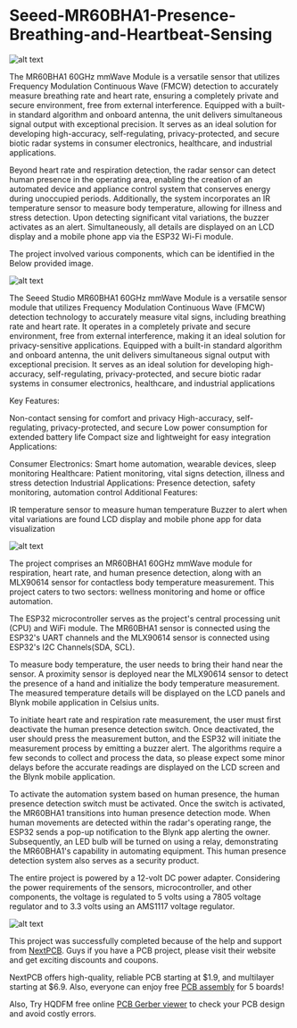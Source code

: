 # Seeed-MR60BHA1-Presence-Breathing-and-Heartbeat-Sensing

![alt text](https://hackster.imgix.net/uploads/attachments/1647795/bd_frWn3vOYrw.jpg?auto=compress%2Cformat&w=740&h=555&fit=max)

The MR60BHA1 60GHz mmWave Module is a versatile sensor that utilizes Frequency Modulation Continuous Wave (FMCW) detection to accurately measure breathing rate and heart rate, ensuring a completely private and secure environment, free from external interference. Equipped with a built-in standard algorithm and onboard antenna, the unit delivers simultaneous signal output with exceptional precision. It serves as an ideal solution for developing high-accuracy, self-regulating, privacy-protected, and secure biotic radar systems in consumer electronics, healthcare, and industrial applications.

Beyond heart rate and respiration detection, the radar sensor can detect human presence in the operating area, enabling the creation of an automated device and appliance control system that conserves energy during unoccupied periods. Additionally, the system incorporates an IR temperature sensor to measure body temperature, allowing for illness and stress detection. Upon detecting significant vital variations, the buzzer activates as an alert. Simultaneously, all details are displayed on an LCD display and a mobile phone app via the ESP32 Wi-Fi module.

The project involved various components, which can be identified in the Below provided image.

![alt text](https://hackster.imgix.net/uploads/attachments/1647796/radar_heart_rate_vNAKS5zthG.jpg?auto=compress%2Cformat&w=740&h=555&fit=max)

The Seeed Studio MR60BHA1 60GHz mmWave Module is a versatile sensor module that utilizes Frequency Modulation Continuous Wave (FMCW) detection technology to accurately measure vital signs, including breathing rate and heart rate. It operates in a completely private and secure environment, free from external interference, making it an ideal solution for privacy-sensitive applications. Equipped with a built-in standard algorithm and onboard antenna, the unit delivers simultaneous signal output with exceptional precision. It serves as an ideal solution for developing high-accuracy, self-regulating, privacy-protected, and secure biotic radar systems in consumer electronics, healthcare, and industrial applications

Key Features:

Non-contact sensing for comfort and privacy
High-accuracy, self-regulating, privacy-protected, and secure
Low power consumption for extended battery life
Compact size and lightweight for easy integration
Applications:

Consumer Electronics: Smart home automation, wearable devices, sleep monitoring
Healthcare: Patient monitoring, vital signs detection, illness and stress detection
Industrial Applications: Presence detection, safety monitoring, automation control
Additional Features:

IR temperature sensor to measure human temperature
Buzzer to alert when vital variations are found
LCD display and mobile phone app for data visualization

![alt text](https://hackster.imgix.net/uploads/attachments/1647799/image_gfCU50nQrm.png?auto=compress%2Cformat&w=740&h=555&fit=max)

The project comprises an MR60BHA1 60GHz mmWave module for respiration, heart rate, and human presence detection, along with an MLX90614 sensor for contactless body temperature measurement. This project caters to two sectors: wellness monitoring and home or office automation.

The ESP32 microcontroller serves as the project's central processing unit (CPU) and WiFi module. The MR60BHA1 sensor is connected using the ESP32's UART channels and the MLX90614 sensor is connected using ESP32's I2C Channels(SDA, SCL).

To measure body temperature, the user needs to bring their hand near the sensor. A proximity sensor is deployed near the MLX90614 sensor to detect the presence of a hand and initialize the body temperature measurement. The measured temperature details will be displayed on the LCD panels and Blynk mobile application in Celsius units.

To initiate heart rate and respiration rate measurement, the user must first deactivate the human presence detection switch. Once deactivated, the user should press the measurement button, and the ESP32 will initiate the measurement process by emitting a buzzer alert. The algorithms require a few seconds to collect and process the data, so please expect some minor delays before the accurate readings are displayed on the LCD screen and the Blynk mobile application.

To activate the automation system based on human presence, the human presence detection switch must be activated. Once the switch is activated, the MR60BHA1 transitions into human presence detection mode. When human movements are detected within the radar's operating range, the ESP32 sends a pop-up notification to the Blynk app alerting the owner. Subsequently, an LED bulb will be turned on using a relay, demonstrating the MR60BHA1's capability in automating equipment. This human presence detection system also serves as a security product.

The entire project is powered by a 12-volt DC power adapter. Considering the power requirements of the sensors, microcontroller, and other components, the voltage is regulated to 5 volts using a 7805 voltage regulator and to 3.3 volts using an AMS1117 voltage regulator.

![alt text](https://hackster.imgix.net/uploads/attachments/1650491/11_4Rnp3gPLnN.JPG?auto=compress%2Cformat&w=740&h=555&fit=max)

This project was successfully completed because of the help and support from [NextPCB](https://www.nextpcb.com/). Guys if you have a PCB project, please visit their website and get exciting discounts and coupons.

NextPCB offers high-quality, reliable PCB starting at $1.9, and multilayer starting at $6.9. Also, everyone can enjoy free [PCB assembly](https://www.nextpcb.com/) for 5 boards!

Also, Try HQDFM free online [PCB Gerber viewer](https://www.nextpcb.com/free-online-gerber-viewer.html) to check your PCB design and avoid costly errors.


